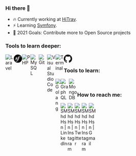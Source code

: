 ### Hi there 👋

- :fire: Currently working at [HiTrav][hitrav].
- :zap: Learning [Symfony][symfony].
- :rocket: 2021 Goals: Contribute more to Open Source projects

### Tools to learn deeper:
<img align="left" alt="Laravel" width="26px" src="https://upload.wikimedia.org/wikipedia/commons/thumb/9/9a/Laravel.svg/1200px-Laravel.svg.png" />
<img align="left" alt="Symfony" width="26px" src="https://raw.githubusercontent.com/github/explore/80688e429a7d4ef2fca1e82350fe8e3517d3494d/topics/symfony/symfony.png" />
<img align="left" alt="PHP" width="26px" src="https://www.pngmart.com/files/7/PHP-PNG-File.png" />
<img align="left" alt="MySQL" width="26px" src="https://user-images.githubusercontent.com/59286285/130093841-bcae72be-999e-43fc-a392-f04dde1db585.png" />
<img align="left" alt="Git" width="26px" src="https://upload.wikimedia.org/wikipedia/commons/thumb/3/3f/Git_icon.svg/1024px-Git_icon.svg.png" />
<img align="left" alt="Visual Studio Code" width="26px" src="https://upload.wikimedia.org/wikipedia/commons/thumb/9/9a/Visual_Studio_Code_1.35_icon.svg/1024px-Visual_Studio_Code_1.35_icon.svg.png" />
<img align="left" alt="Terminal" width="26px" src="https://icon-library.com/images/terminal-icon-png/terminal-icon-png-0.jpg" />
<img align="left" alt="GitHub" width="26px" src="https://raw.githubusercontent.com/github/explore/78df643247d429f6cc873026c0622819ad797942/topics/github/github.png" />

<br />

### Tools to learn:
<img align="left" alt="Golang" width="16px" src="https://camo.githubusercontent.com/94761affed6454156a526a0fcab454ed4a432d9472087a9d330598a38ffe56cd/68747470733a2f2f7261772e6769746875622e636f6d2f676f6c616e672d73616d706c65732f676f706865722d766563746f722f6d61737465722f676f706865722e706e67" />
<img align="left" alt="GraphQL" width="26px" src="https://upload.wikimedia.org/wikipedia/commons/thumb/1/17/GraphQL_Logo.svg/2048px-GraphQL_Logo.svg.png" />
<img align="left" alt="MongoDB" width="26px" src="https://cdn.iconscout.com/icon/free/png-512/mongodb-3629020-3030245.png" />

<br />

### How to reach me:
[<img align="left" alt="SMhdHsn | LinkedIn" width="22px" src="https://cdn.jsdelivr.net/npm/simple-icons@v3/icons/linkedin.svg" />][linkedin]
[<img align="left" alt="SMhdHsn | Instagram" width="22px" src="https://cdn.jsdelivr.net/npm/simple-icons@v3/icons/telegram.svg" />][telegram]
[<img align="left" alt="SMhdHsn | Twitter" width="22px" src="https://cdn.jsdelivr.net/npm/simple-icons@v3/icons/twitter.svg" />][twitter]
[<img align="left" alt="SMhdHsn | Instagram" width="22px" src="https://cdn.jsdelivr.net/npm/simple-icons@v3/icons/instagram.svg" />][instagram]
[<img align="left" alt="SMhdHsn | Gmail" width="22px" src="https://cdn.jsdelivr.net/npm/simple-icons@v3/icons/gmail.svg" />][gmail]

[linkedin]: https://www.linkedin.com/in/mahdi-hasani-532aa0197
[instagram]: https://www.instagram.com/SMhdHsn
[twitter]: https://twitter.com/SMhdHsn
[telegram]: https://t.me/SMhdHsn
[gmail]: mailto:m2hdtl@gmail.com
[symfony]: https://symfony.com
[hitrav]: https://hitrav.com
